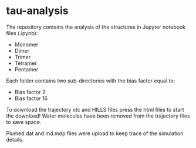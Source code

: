 # tau-analysis

The repository contains the analysis of the structures in Jupyter notebook files (.ipynb):
 
 - Monomer
 - Dimer
 - Trimer
 - Tetramer
 - Pentamer
 
Each folder contains two sub-directories with the bias factor equal to:

 - Bias factor 2
 - Bias factor 16

To download the trajectory xtc and HILLS files press the html files to start the download!
Water molecules have been removed from the trajectory files to save space.

Plumed.dat and md.mdp files were upload to keep trace of the simulation details. 
